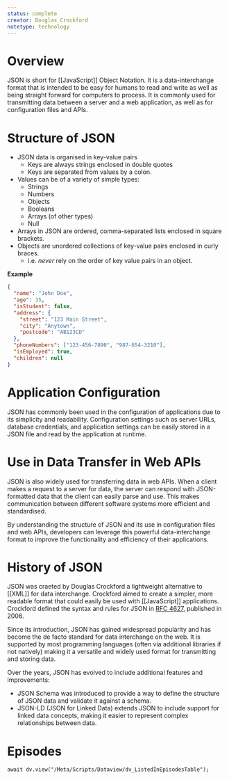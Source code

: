 ```yaml
---
status: complete
creator: Douglas Crockford
notetype: technology
---
```


# Overview
JSON is short for [[JavaScript]] Object Notation. It is a data-interchange format that is intended to be easy for humans to read and write as well as being straight forward for computers to process. It is commonly used for transmitting data between a server and a web application, as well as for configuration files and APIs.

# Structure of JSON
- JSON data is organised in key-value pairs
	- Keys are always strings enclosed in double quotes 
	- Keys are separated from values by a colon. 
- Values can be of a variety of simple types:
	- Strings
	- Numbers
	- Objects
	- Booleans
	- Arrays (of other types)
	- Null 
- Arrays in JSON are ordered, comma-separated lists enclosed in square brackets.
- Objects are unordered collections of key-value pairs enclosed in curly braces.
	- i.e. *never* rely on the order of key value pairs in an object.

**Example**  

```json
{
  "name": "John Doe",
  "age": 35,
  "isStudent": false,
  "address": {
    "street": "123 Main Street",
    "city": "Anytown",
    "postcode": "AB123CD"
  },
  "phoneNumbers": ["123-456-7890", "987-654-3210"],
  "isEmployed": true,
  "children": null
}
```

# Application Configuration
JSON has commonly been used in the configuration of applications due to its simplicity and readability. Configuration settings such as server URLs, database credentials, and application settings can be easily stored in a JSON file and read by the application at runtime.

# Use in Data Transfer in Web APIs
JSON is also widely used for transferring data in web APIs. When a client makes a request to a server for data, the server can respond with JSON-formatted data that the client can easily parse and use. This makes communication between different software systems more efficient and standardised.

By understanding the structure of JSON and its use in configuration files and web APIs, developers can leverage this powerful data-interchange format to improve the functionality and efficiency of their applications.

# History of JSON
JSON was craeted by Douglas Crockford a lightweight alternative to [[XML]] for data interchange. Crockford aimed to create a simpler, more readable format that could easily be used with [[JavaScript]] applications. Crockford defined the syntax and rules for JSON in [RFC 4627](https://datatracker.ietf.org/doc/html/rfc4627), published in 2006.

Since its introduction, JSON has gained widespread popularity and has become the de facto standard for data interchange on the web. It is supported by most programming languages (often via additional libraries if not natively) making it a versatile and widely used format for transmitting and storing data.

Over the years, JSON has evolved to include additional features and improvements: 
- JSON Schema was introduced to provide a way to define the structure of JSON data and validate it against a schema.
- JSON-LD (JSON for Linked Data) extends JSON to include support for linked data concepts, making it easier to represent complex relationships between data.

# Episodes
```dataviewjs
await dv.view("/Meta/Scripts/Dataview/dv_ListedInEpisodesTable");
```
 


